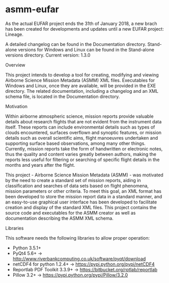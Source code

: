 # asmm-eufar

As the actual EUFAR project ends the 31th of January 2018, a new brach has been created for developments and updates until a new EUFAR project: Lineage.

A detailed changelog can be found in the Documentation directory. Stand-alone versions for Windows and Linux can be found in the Stand-alone versions directory.
Current version: 1.3.0

Overview

This project intends to develop a tool for creating, modifying and viewing Airborne Science Mission Metadata (ASMM) XML files. Executables for Windows and Linux, once they are available, will be provided in the EXE directory. The related documentation, including a changelog and an XML schema file, is located in the Documentation directory. 

Motivation

Within airborne atmospheric science, mission reports provide valuable details about research flights that are not evident from the instrument data itself. These reports can include environmental details such as types of clouds encountered, surfaces overflown and synoptic features, or mission details such as overall scientific aims, flight manoeuvres undertaken and supporting surface based observations, among many other things. Currently, mission reports take the form of handwritten or electronic notes, thus the quality and content varies greatly between authors, making the reports less useful for filtering or searching of specific flight details in the months and years after the flight.

This project - Airborne Science Mission Metadata (ASMM) - was motivated by the need to create a standard set of mission reports, aiding in classification and searches of data sets based on flight phenomena, mission parameters or other criteria. To meet this goal, an XML format has been developed to store the mission report data in a standard manner, and an easy-to-use graphical user interface has been developed to facilitate creation and display of the standard XML files. This project contains the source code and executables for the ASMM creator as well as documentation describing the ASMM XML schema.

Libraries

This software needs the following libraries to allow proper operation:
  - Python 3.5.1+
  - PyQt4 5.6+ -> http://www.riverbankcomputing.co.uk/software/pyqt/download
  - netCDF4 for python 1.2.4+ -> https://pypi.python.org/pypi/netCDF4
  - Reportlab PDF Toolkit 3.3.9+ -> https://bitbucket.org/rptlab/reportlab
  - Pillow 3.2+ -> https://pypi.python.org/pypi/Pillow/3.2.0
